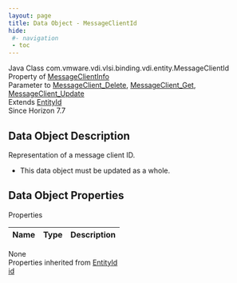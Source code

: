 ```yaml
---
layout: page
title: Data Object - MessageClientId
hide:
 #- navigation
 - toc
---
```


  
 
  



Java Class
    com.vmware.vdi.vlsi.binding.vdi.entity.MessageClientId  
Property of
     [MessageClientInfo](vdi.utils.MessageClient.MessageClientInfo.md#field_detail)  
Parameter to
     [MessageClient_Delete](vdi.utils.MessageClient.md#delete), [MessageClient_Get](vdi.utils.MessageClient.md#get), [MessageClient_Update](vdi.utils.MessageClient.md#update)  
Extends
     [EntityId](vdi.EntityId.md)  
Since 
    Horizon 7.7

## Data Object Description 

Representation of a message client ID. 

  * This data object must be updated as a whole.



## Data Object Properties

Properties

Name |  Type |  Description   
---|---|---  
None  
Properties inherited from [EntityId](vdi.EntityId.md)  
[id](vdi.EntityId.md#id)  
  
  
 
  
  

